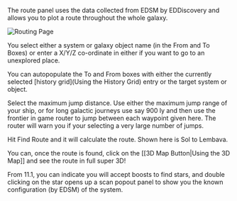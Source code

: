 The route panel uses the data collected from EDSM by EDDiscovery and allows you to plot a route throughout the whole galaxy.  

![Routing Page](http://i.imgur.com/dOrvDIN.png)

You select either a system or galaxy object name (in the From and To Boxes) or enter a X/Y/Z co-ordinate in either if you want to go to an unexplored place.

You can autopopulate the To and From boxes with either the currently selected [history grid](Using the History Grid) entry or the target system or object.

Select the maximum jump distance. Use either the maximum jump range of your ship, or for long galactic journeys use say 900 ly and then use the frontier in game router to jump between each waypoint given here. The router will warn you if your selecting a very large number of jumps.

Hit Find Route and it will calculate the route. Shown here is Sol to Lembava.  

You can, once the route is found, click on the [[3D Map Button|Using the 3D Map]] and see the route in full super 3D!

From 11.1, you can indicate you will accept boosts to find stars, and double clicking on the star opens up a scan popout panel to show you the known configuration (by EDSM) of the system.

